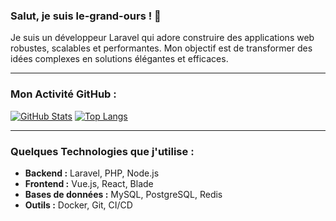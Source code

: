 ### Salut, je suis le-grand-ours ! 👋

Je suis un développeur Laravel qui adore construire des applications web robustes, scalables et performantes. Mon objectif est de transformer des idées complexes en solutions élégantes et efficaces.

---

### Mon Activité GitHub :

[![GitHub Stats](https://github-readme-stats.vercel.app/api?username=le-grand-ours&show_icons=true&theme=radical)](https://github.com/le-grand-ours)
[![Top Langs](https://github-readme-stats.vercel.app/api/top-langs/?username=le-grand-ours&layout=compact&theme=radical)](https://github.com/le-grand-ours)

---

### Quelques Technologies que j'utilise :

* **Backend :** Laravel, PHP, Node.js
* **Frontend :** Vue.js, React, Blade
* **Bases de données :** MySQL, PostgreSQL, Redis
* **Outils :** Docker, Git, CI/CD
